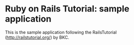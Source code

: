 # Ruby on Rails Tutorial: sample application

This is the sample application following the
RailsTutorial (http://railstutorial.org/)
by BKC.